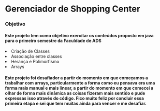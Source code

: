 <h1>Gerenciador de Shopping Center</h1>

<h3>Objetivo</h3>

<h4>Este projeto tem como objetivo exercitar os conteúdos proposto em java para o primeiro semestre da Faculdade de ADS</h4>
<li>Criação de Classes</li>
<li>Associação entre classes</li>
<li>Herança e Polimorfismo</li>
<li>Arrays</li>

<h4> Este projeto foi desafiador a partir do momento em que começamos a trabalhar com arrays, particularmente a forma como eu pensava era uma forma mais manual e mais linear, a partir do momento em que comecei a olhar de forma mais dinâmica as coisas fizeram mais sentido e pude expressas isso através do código.
Fico muito feliz por concluir essa primeira etapa e sei que tem muitas ainda para vencer e me desafiar. </h4>
